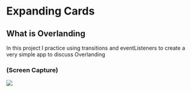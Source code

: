 # Expanding Cards

## What is Overlanding
In this project I practice using transitions and eventListeners to create a very simple app to discuss Overlanding

### (Screen Capture)
<img src="./assets/Screenshot_Expanding%20Cards.gif"/>